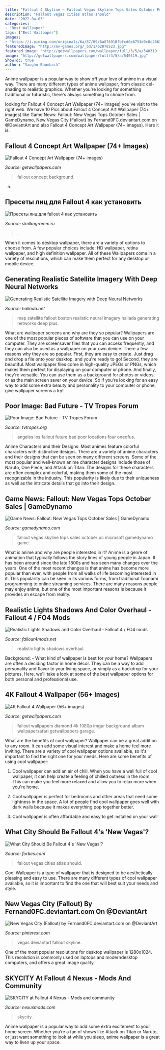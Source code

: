 ```yaml
---
title: "Fallout 4 Skyline ~ Fallout Vegas Skyline Tops Sales October Pc Microsoft Gamedynamo Game"
description: "Fallout vegas cities atlas should"
date: "2022-04-03"
categories:
- "Best Wallpaper"
tags: ["Best Wallpaper"]
images:
- "https://i.pinimg.com/originals/6a/87/69/6a876918fbfcd0e6753d0c8c26633b79.jpg"
featuredImage: "http://mv-games.org/_bd/1/62078523.jpg"
featured_image: "http://getwallpapers.com/wallpaper/full/3/5/a/540319.jpg"
image: "http://getwallpapers.com/wallpaper/full/3/5/a/540319.jpg"
ShowToc: true
author: "Vaughn Baumbach"
---
```



Anime wallpaper is a popular way to show off your love of anime in a visual way. There are many different types of anime wallpaper, from classic cel-shading to realistic graphics. Whether you're looking for something traditional or futuristic, there's always something to choice from.

	

		
looking for Fallout 4 Concept Art Wallpaper (74+ images) you've visit to the right web. We have 10 Pics about Fallout 4 Concept Art Wallpaper (74+ images) like Game News: Fallout: New Vegas Tops October Sales | GameDynamo, New Vegas City (Fallout) by Fernand0FC.deviantart.com on @DeviantArt and also Fallout 4 Concept Art Wallpaper (74+ images). Here it is:
		
    
## Fallout 4 Concept Art Wallpaper (74+ Images)

<img loading=lazy src="http://getwallpapers.com/wallpaper/full/3/5/a/540319.jpg" onerror="this.onerror=null;this.src='https://tse4.mm.bing.net/th?id=OIP.tFlrAcJAFckUduuxxSHKOwHaEK&amp;pid=15.1';" alt="Fallout 4 Concept Art Wallpaper (74+ images)">

_Source: getwallpapers.com_

>fallout concept background. 

	

5.

    
## Пресеты лиц для Fallout 4 как установить

<img loading=lazy src="http://mv-games.org/_bd/1/62078523.jpg" onerror="this.onerror=null;this.src='https://tse2.mm.bing.net/th?id=OIP.NwoJqRt55VB-K3B77JvsUAHaEK&amp;pid=15.1';" alt="Пресеты лиц для fallout 4 как установить">

_Source: skolkogramm.ru_

>. 

	

When it comes to desktop wallpaper, there are a variety of options to choose from. A few popular choices include: HD wallpaper, retina wallpaper, and high definition wallpaper. All of these Wallpapers come in a variety of resolutions, which can make them perfect for any desktop or mobile device. 

    
## Generating Realistic Satellite Imagery With Deep Neural Networks

<img loading=lazy src="http://www.hallada.net/assets/satellite_fallout4_map.png" onerror="this.onerror=null;this.src='https://tse1.mm.bing.net/th?id=OIP.sHTbTtzLRF3SS4BfYRu6NAHaHa&amp;pid=15.1';" alt="Generating Realistic Satellite Imagery with Deep Neural Networks">

_Source: hallada.net_

>map satellite fallout boston realistic neural imagery hallada generating networks deep plus. 

	

What are wallpaper screens and why are they so popular?
Wallpapers are one of the most popular pieces of software that you can use on your computer. They are screensaver files that you can access frequently, and they can also be used as a wallpaper on your own device. There a few reasons why they are so popular. First, they are easy to create. Just drag and drop a file onto your desktop, and you're ready to go! Second, they are beautiful. Most wallpaper files come in high-quality JPEGs or PNGs, which makes them perfect for displaying on your computer or phone. And finally, they're versatile. You can use them as a background for photos or videos, or as the main screen saver on your device. So if you're looking for an easy way to add some extra beauty and personality to your computer or phone, give wallpaper screens a try!

    
## Poor Image: Bad Future - TV Tropes Forum

<img loading=lazy src="http://img.gawkerassets.com/img/18dxl9v2s0lwjjpg/original.jpg" onerror="this.onerror=null;this.src='https://tse4.mm.bing.net/th?id=OIP.qM1-YCON_PoWEALjoS7E1AHaDF&amp;pid=15.1';" alt="Poor Image: Bad Future - TV Tropes Forum">

_Source: tvtropes.org_

>angeles los fallout future bad poor locations four oneofus. 

	

Anime Characters and their Designs: Most animes feature colorful characters with distinctive designs.
There are a variety of anime characters and their designs that can be seen on many different screens. Some of the most popular and well-known anime character designs include those of Naruto, One Piece, and Attack on Titan. The designs for these characters are often complex and colorful, making them some of the most recognizable in the industry. This popularity is likely due to their uniqueness as well as the intricate details that go into their design.

    
## Game News: Fallout: New Vegas Tops October Sales | GameDynamo

<img loading=lazy src="http://www.gamedynamo.com/images/galleries/photo/764/fallout_new_vegas_skyline_news.jpg" onerror="this.onerror=null;this.src='https://tse1.mm.bing.net/th?id=OIP.s5wv6VofJqLrNpI7-offuAHaFj&amp;pid=15.1';" alt="Game News: Fallout: New Vegas Tops October Sales | GameDynamo">

_Source: gamedynamo.com_

>fallout vegas skyline tops sales october pc microsoft gamedynamo game. 

	

What is anime and why are people interested in it?
Anime is a genre of animation that typically follows the story lines of young people in Japan. It has been around since the late 1800s and has seen many changes over the years. One of the most recent changes is that anime has become more popular than ever, with people from all walks of life becoming interested in it. This popularity can be seen in its various forms, from traditional Toonami programming to online streaming services. There are many reasons people may enjoy anime, but one of the most important reasons is because it provides an escape from reality.

    
## Realistic Lights Shadows And Color Overhaul - Fallout 4 / FO4 Mods

<img loading=lazy src="https://www.fallout4mods.net/wp-content/uploads/2015/12/Realistic-Lights-Shadows-and-Color-Overhaul-1.jpg" onerror="this.onerror=null;this.src='https://tse3.mm.bing.net/th?id=OIP.tIBOZxYcZqXiXhJGeDM-wQHaEK&amp;pid=15.1';" alt="Realistic Lights Shadows and Color Overhaul - Fallout 4 / FO4 mods">

_Source: fallout4mods.net_

>realistic lights shadows overhaul. 

	

Background: - What kind of wallpaper is best for your home?
Wallpapers are often a deciding factor in home décor. They can be a way to add personality and flavor to your living space, or simply as a backdrop for your pictures. Here, we'll take a look at some of the best wallpaper options for both personal and professional use.

    
## 4K Fallout 4 Wallpaper (56+ Images)

<img loading=lazy src="http://getwallpapers.com/wallpaper/full/7/2/3/12055.jpg" onerror="this.onerror=null;this.src='https://tse4.mm.bing.net/th?id=OIP.z920vJ1dYLKoL70vhSDCOAHaEK&amp;pid=15.1';" alt="4K Fallout 4 Wallpaper (56+ images)">

_Source: getwallpapers.com_

>fallout wallpapers diamond 4k 1080p imgur background album wallpapersafari getwallpapers garage. 

	

What are the benefits of cool wallpaper?
Wallpaper can be a great addition to any room. It can add some visual interest and make a home feel more inviting. There are a variety of cool wallpaper options available, so it's important to find the right one for your needs. Here are some benefits of using cool wallpaper: 
1. Cool wallpaper can add an air of chill. When you have a wall full of cool wallpaper, it can help create a feeling of chilled outness in the room. This can make you feel more relaxed and allow you to relax more when you're home. 

2. Cool wallpaper is perfect for bedrooms and other areas that need some lightness in the space. A lot of people find cool wallpaper goes well with dark walls because it makes everything pop together better. 

3. Cool wallpaper is often affordable and easy to get installed on your wall!

    
## What City Should Be Fallout 4&#039;s &#039;New Vegas&#039;?

<img loading=lazy src="https://blogs-images.forbes.com/insertcoin/files/2016/01/new-vegas2-1200x750.jpg" onerror="this.onerror=null;this.src='https://tse3.mm.bing.net/th?id=OIP.BR_i2NZ3BDUbcoPdcT2NWgHaEo&amp;pid=15.1';" alt="What City Should Be Fallout 4&#039;s &#039;New Vegas&#039;?">

_Source: forbes.com_

>fallout vegas cities atlas should. 

	

Cool Wallpaper is a type of wallpaper that is designed to be aesthetically pleasing and easy to use. There are many different types of cool wallpaper available, so it is important to find the one that will best suit your needs and style.

    
## New Vegas City (Fallout) By Fernand0FC.deviantart.com On @DeviantArt

<img loading=lazy src="https://i.pinimg.com/originals/6a/87/69/6a876918fbfcd0e6753d0c8c26633b79.jpg" onerror="this.onerror=null;this.src='https://tse1.mm.bing.net/th?id=OIP.QGXuL2_SF5EcqNO-jwmb0wHaE8&amp;pid=15.1';" alt="New Vegas City (Fallout) by Fernand0FC.deviantart.com on @DeviantArt">

_Source: pinterest.com_

>vegas deviantart fallout skyline. 

	

One of the most popular resolutions for desktop wallpaper is 1280x1024. This resolution is commonly used on laptops and moderndesktop computers, and offers a great image quality.

    
## SKYCITY At Fallout 4 Nexus - Mods And Community

<img loading=lazy src="https://staticdelivery.nexusmods.com/mods/1151/images/thumbnails/42324/42324-1575055744-584066231.jpeg" onerror="this.onerror=null;this.src='https://tse3.mm.bing.net/th?id=OIP.dZWOmLfkzq1naoQXtMsvngAAAA&amp;pid=15.1';" alt="SKYCITY at Fallout 4 Nexus - Mods and community">

_Source: nexusmods.com_

>skycity. 

	

Anime wallpaper is a popular way to add some extra excitement to your home screen. Whether you’re a fan of shows like Attack on Titan or Naruto, or just want something to look at while you sleep, anime wallpaper is a great way to liven up your space.

